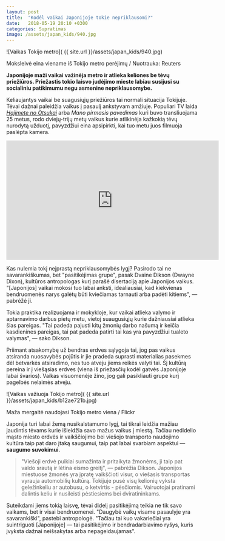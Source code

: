 ```yaml
---
layout: post
title:  "Kodėl vaikai Japonijoje tokie nepriklausomi?"
date:   2018-05-19 20:10 +0300
categories: Supratimas
image: /assets/japan_kids/940.jpg
---
```


![Vaikas Tokijo metro]( {{ site.url }}/assets/japan_kids/940.jpg)
<div class="lighter x--pt smaller">
    Moksleivė eina viename iš Tokijo metro perėjimų / Nuotrauka: Reuters
</div>

**Japonijoje maži vaikai važinėja metro ir atlieka keliones be tėvų priežiūros.
Priežastis tokio laisvo judėjimo mieste labiau susijusi su socialiniu patikimumu negu asmenine nepriklausomybe.**

Keliaujantys vaikai be suagusiųjų priežiūros tai normali situacija Tokijuje. Tėvai dažnai paleidžia vaikus į pasaulį
ankstyvam amžiuje. Populiari TV laida <a href="//reddit.com/r/raisingkids/comments/166in4/hajimete_no_otsukai_first_errand_is_a_japanese_tv/">*Hajimete no Otsukai*</a> arba *Mano pirmasis pavedimas*
kuri buvo transliuojama 25 metus, rodo dviejų-trijų metų vaikus kurie atlikinėja kažkokią 
tėvų nurodytą užduotį, pavyzdžiui eina apsipirkti, kai tuo metu juos filmuoja paslėpta kamera.

<div class="video-container">
    <iframe width="560" height="315" src="https://www.youtube.com/embed/e5k5XTZy0rA" frameborder="0" allow="autoplay; encrypted-media" allowfullscreen></iframe>
</div>

Kas nulemia tokį neįprastą nepriklausomybės lygį?
Pasirodo tai ne savarankiškumas, bet "pasitikėjimas grupe", pasak Dvaine Dikson (Dwayne Dixon), 
kultūros antropologas kurį parašė disertaciją apie Japonijos vaikus. 
"[Japonijos] vaikai mokosi tuo labai anksti, idealiausiai, kad kiekvienas bendruomenės narys galėtų būti 
kviečiamas tarnauti arba padėti kitiems", — pabrėžė ji.

Tokia praktika realizuojama ir mokykloje, kur vaikai atlieka valymo ir aptarnavimo darbus pietų metu, 
vietoj suaugusiųjų kurie dažniausiai atlieka šias pareigas. "Tai padeda pajusti kitų žmonių darbo našumą ir 
keičia kasdienines pareigas, tai pat padeda patirti tai kas yra pavyzdžiui tualeto valymas", — sako Dikson.

Priimant atsakomybę už bendras erdves sąlygoja tai, jog pas vaikus atsiranda nuosavybės pojūtis ir jie pradeda
suprasti materialias pasekmes dėl betvarkės atsiradimo, nes tuo atveju jiems reikės valyti tai.
Šį kultūrą pereina ir į viešąsias erdves (viena iš priežasčių kodėl gatvės Japonijoje labai švarios).
Vaikas visuomenėje žino, jog gali pasikliauti grupe kurį pagelbės nelaimės atveju.

![Vaikas važiuoja Tokijo metro]( {{ site.url }}/assets/japan_kids/b12ae721b.jpg)
<div class="lighter x--pt smaller">
    Maža mergaitė naudojasi Tokijo metro viena / Flickr
</div>

Japonija turi labai žemą nusikalstamumo lygį, tai tikrai leidžia mažiau jaudintis tėvams kurie išleidžia savo 
mažus vaikus į miestą. Tačiau nedidelio mąsto miesto erdvės ir vaikščiojimo bei viešojo transporto naudojimo 
kultūra taip pat daro įtaką saugumui, taip pat labai svarbiam aspektui — **saugumo suvokimui**.

<blockquote>
"Viešoji erdvė puikiai sumažinta ir pritaikyta žmonėms, ji taip pat 
valdo srautą ir lėtina eismo greitį", — pabrėžia Dikson. Japonijos miestuose žmonės yra įpratę
vaikščioti visur, o viešasis transportas vyrauja automobilių kultūrą. Tokijuje
pusė visų kelionių vyksta geležinkeliu ar autobusu, o ketvirtis - pėsčiomis.
Vairuotojai pratinami dalintis keliu ir nusileisti pėstiesiems bei dviratininkams.
</blockquote>

Suteikdami jiems tokią laisvę, tėvai didelį pasitikėjimą teikia ne tik savo vaikams,
bet ir visai bendruomenei. "Daugybė vaikų visame pasaulyje yra savarankiški", pastebi antropologė.
"Tačiau tai kuo vakariečiai yra suintriguoti [Japonijoje] — tai pasitikėjimo ir 
bendradarbiavimo ryšys, kuris įvyksta dažnai neišsakytas arba nepageidaujamas".